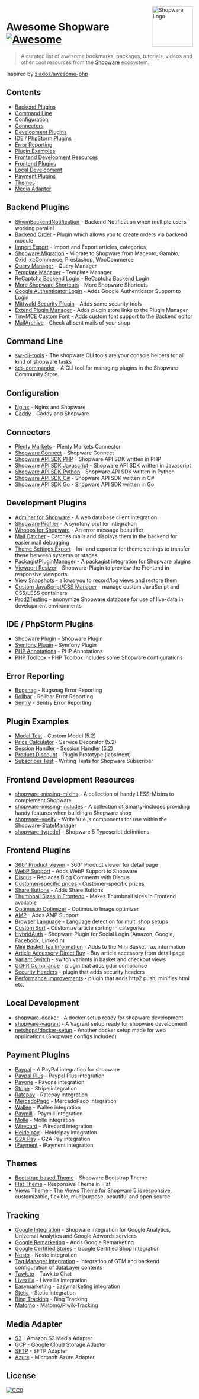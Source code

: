 <img src="https://de.shopware.com/media/unknown/2d/80/8c/shopware_signet_blue.svg" alt="Shopware Logo" title="Shopware" align="right" height="110"/>

# Awesome Shopware [![Awesome](https://awesome.re/badge-flat.svg)](https://awesome.re)

> A curated list of awesome bookmarks, packages, tutorials, videos and other cool resources from the [Shopware](https://github.com/shopware/shopware) ecosystem.

Inspired by [ziadoz/awesome-php](https://github.com/ziadoz/awesome-php)

## Contents

- [Backend Plugins](#backend-plugins)
- [Command Line](#command-line)
- [Configuration](#configuration)
- [Connectors](#connectors)
- [Development Plugins](#development-plugins)
- [IDE / PhpStorm Plugins](#ide--phpstorm-plugins)
- [Error Reporting](#error-reporting)
- [Plugin Examples](#plugin-examples)
- [Frontend Development Resources](#frontend-development-resources)
- [Frontend Plugins](#frontend-plugins)
- [Local Development](#local-development)
- [Payment Plugins](#payment-plugins)
- [Themes](#themes)
- [Media Adapter](#media-adapter)

## Backend Plugins
* [ShyimBackendNotification](https://github.com/shyim/ShyimBackendNotification) - Backend Notification when multiple users working parallel
* [Backend Order](https://github.com/shopwareLabs/SwagBackendOrder) - Plugin which allows you to create orders via backend module
* [Import Export](https://github.com/shopwareLabs/SwagImportExport) - Import and Export articles, categories
* [Shopware Migration](https://github.com/shopwareLabs/SwagMigration) - Migrate to Shopware from Magento, Gambio, Oxid, xt:Commerce, Prestashop, WooCommerce
* [Query Manager](https://github.com/webmatch/WbmQueryManager) - Query Manager	
* [Template Manager](https://github.com/webmatch/WbmTemplateManager) - Template Manager
* [ReCaptcha Backend Login](https://github.com/KSK-Agentur/HeptacomBackendCaptcha) - ReCaptcha Backend Login
* [More Shopware Shortcuts](https://github.com/uehler/shopware-shortcuts) - More Shopware Shortcuts
* [Google Authenticator Login](https://github.com/shyim/shopware-google-auth) - Adds Google Authenticator Support to Login
* [Mittwald Security Plugin](https://github.com/mittwald/shopware-security-tools) - Adds some security tools
* [Extend Plugin Manager](https://github.com/tinect/tinectExtendPluginManager) - Adds plugin store links to the Plugin Manager
* [TinyMCE Custom Font](https://github.com/shopwareLabs/SwagTinyMceCustomFont) - Adds custom font support to the Backend editor
* [MailArchive](https://github.com/tinect/TinectMailArchive) - Check all sent mails of your shop

## Command Line
* [sw-cli-tools](https://github.com/shopwareLabs/sw-cli-tools) - The shopware CLI tools are your console helpers for all kind of shopware tasks
* [scs-commander](https://github.com/VIISON/scs-commander) - A CLI tool for managing plugins in the Shopware Community Store.

## Configuration
* [Nginx](https://github.com/bcremer/shopware-with-nginx) - Nginx and Shopware
* [Caddy](https://github.com/janbuecker/shopware-with-caddy) - Caddy and Shopware

## Connectors
* [Plenty Markets](https://github.com/plentymarkets/plentymarkets-shopware-connector) - Plenty Markets Connector
* [Shopware Connect](https://github.com/shopware/SwagConnect) - Shopware Connect
* [Shopware API SDK PHP](https://github.com/LeadCommerceDE/shopware-sdk) - Shopware API SDK written in PHP
* [Shopware API SDK Javascript](https://github.com/apertureless/shopware-api-client) - Shopware API SDK written in Javascript
* [Shopware API SDK Python](https://github.com/micronax/python-shopware-rest-client) - Shopware API SDK written in Python
* [Shopware API SDK C#](https://github.com/shopdoktor/shopware-csharp-api-connector) - Shopware API SDK written in C#
* [Shopware API SDK Go](https://github.com/philipgatzka/swclient) - Shopware API SDK written in Go

## Development Plugins
* [Adminer for Shopware](https://github.com/FriendsOfShopware/FroshAdminer) - A web database client integration
* [Shopware Profiler](https://github.com/FriendsOfShopware/FroshProfiler) - A symfony profiler integration
* [Whoops for Shopware](https://github.com/shyim/whoops-for-shopware) - An error message beautifier
* [Mail Catcher](https://github.com/FriendsOfShopware/FroshMailCatcher) - Catches mails and displays them in the backend for easier mail debugging
* [Theme Settings Export](https://github.com/simkli/SimklThemeSettingExport) - Im- and exporter for theme settings to transfer these between systems or stages
* [PackagistPluginManager](https://github.com/shyim/ShyimPluginManager) - A packagist integration for Shopware plugins
* [Viewport Resizer](https://github.com/webmatch/WbmViewportResizer) - Shopware-Plugin to preview the Frontend in responsive viewports
* [View Snapshots](https://github.com/FriendsOfShopware/FroshViewSnapshots) - allows you to record/log views and restore them
* [Custom JavaScript/CSS Manager](https://github.com/dneustadt/DneCustomJsCss) - manage custom JavaScript and CSS/LESS containers
* [Prod2Testing](https://github.com/mschop/shopware-prod2testing) - anonymize Shopware database for use of live-data in development environments

## IDE / PhpStorm Plugins
* [Shopware Plugin](https://github.com/Haehnchen/idea-php-shopware-plugin) - Shopware Plugin
* [Symfony Plugin](https://github.com/Haehnchen/idea-php-symfony2-plugin) - Symfony Plugin
* [PHP Annotations](https://github.com/Haehnchen/idea-php-annotation-plugin) - PHP Annotations
* [PHP Toolbox](https://github.com/Haehnchen/idea-php-toolbox) - PHP Toolbox includes some Shopware configurations

## Error Reporting
* [Bugsnag](https://github.com/shopware-blog/shopware-bugsnag) - Bugsnag Error Reporting
* [Rollbar](https://github.com/shyim/ShyimRollbar) - Rollbar Error Reporting
* [Sentry](https://github.com/1drop/shopware-sentry) - Sentry Error Reporting 

## Plugin Examples
* [Model Test](https://github.com/bcremer/SwagModelTest) - Custom Model (5.2)
* [Price Calculator](https://github.com/synonymous1984/SynonymousPriceCalculator) - Service Decorator (5.2)
* [Session Handler](https://github.com/bcremer/SwagSessionHandler) - Session Handler (5.2)
* [Product Discount](https://github.com/shopwareLabs/SwagProductDiscount) - Plugin Prototype (labs/next)
* [Subscriber Test](https://github.com/rofthedeep/SubscriberTest) - Writing Tests for Shopware Subscriber

## Frontend Development Resources
* [shopware-missing-mixins](https://github.com/screeny05/shopware-missing-mixins) - A collection of handy LESS-Mixins to complement Shopware
* [shopware-missing-includes](https://github.com/screeny05/shopware-missing-includes) - A collection of Smarty-includes providing handy features when building a Shopware shop
* [shopware-vueify](https://github.com/screeny05/shopware-vueify) - Write Vue.js components for use within the Shopware-StateManager
* [shopware-typedef](https://github.com/screeny05/shopware-typedef) - Shopware 5 Typescript definitions

## Frontend Plugins
* [360° Product viewer](https://github.com/shopwareLabs/SwagThreeSixtyViewer) - 360° Product viewer for detail page
* [WebP Support](https://github.com/shyim/ShyimWebP) - Adds WebP Support to Shopware
* [Disqus](https://github.com/shyim/ShyimDisqus) - Replaces Blog Comments with Disqus
* [Customer-specific prices](https://github.com/shopwareLabs/SwagUserPrice) - Customer-specific prices
* [Share Buttons](https://github.com/KSK-Agentur/HeptacomAdvancedShare) - Adds Share Buttons
* [Thumbnail Sizes in Frontend](https://github.com/shyim/ShyimThumbnailSize) - Makes Thumbnail sizes in Frontend available
* [Optimus.io Optimizer](https://github.com/tinect/TinectOptimusOptimizer) - Optimus.io Image optimizer
* [AMP](https://github.com/KSK-Agentur/HeptacomAmp) - Adds AMP Support
* [Browser Language](https://github.com/shopwareLabs/SwagBrowserLanguage) - Language detection for multi shop setups
* [Custom Sort](https://github.com/shopwareLabs/SwagCustomSort) - Customize article sorting in categories
* [HybridAuth](https://github.com/portrino/shopware-hybrid-auth) - Shopware Plugin for Social Login (Amazon, Google, Facebook, LinkedIn)
* [Mini Basket Tax Information](https://github.com/marcmanusch/PaulMiniBasketFix) - Adds to the Mini Basket Tax information
* [Article Accessory Direct Buy](https://github.com/aquatuning/atsd-article-accessory-direct-buy) - Buy article accessory from detail page 
* [Variant Switch](https://github.com/FriendsOfShopware/FroshVariantSwitch) - switch variants in basket and checkout views
* [GDPR Compliance](https://github.com/mnaczenski/MNAddDSVGO) - plugin that adds gdpr compliance
* [Security Headers](https://github.com/kielcoding/KielCodingSecurityHeaders) - plugin that adds security headers
* [Performance Improvements](https://github.com/FriendsOfShopware/FroshPerformance) - plugin that adds http2 push, minifies html etc.

## Local Development
* [shopware-docker](https://github.com/shopwareLabs/shopware-docker) - A docker setup ready for shopware development
* [shopware-vagrant](https://github.com/shopwareLabs/shopware-vagrant) - A Vagrant setup ready for shopware development
* [netshops/docker-setup](https://github.com/Netshops-Commerce-GmbH/docker-setup) - Another docker setup made for web applications (Shopware configs included)

## Payment Plugins
* [Paypal](https://github.com/shopwareLabs/SwagPaymentPaypal) - A PayPal integration for shopware
* [Paypal Plus](https://github.com/shopwareLabs/SwagPaymentPaypalPlus) - Paypal Plus integration
* [Payone](https://github.com/PAYONE-GmbH/shopware-5) - Payone integration
* [Stripe](https://github.com/VIISON/ShopwareStripePayment) - Stripe integration
* [Ratepay](https://github.com/ratepay/shopware5-module) - Ratepay integration
* [MercadoPago](https://github.com/pthreat/StangeMercadoPago) - MercadoPago integration
* [Wallee](https://github.com/wallee-payment/shopware) - Wallee integration
* [Paymill](https://github.com/paymill/paymill-shopware) - Paymill integration
* [Molle](https://github.com/mollie/Shopware) - Molle integration
* [Wirecard](https://github.com/wirecard/shopware-wcs) - Wirecard integration
* [Heidelpay](https://github.com/heidelpay-sp/ShopwareStandardModul) - Heidelpay integration
* [G2A Pay](https://github.com/g2a-official/g2a-pay-shopware) - G2A Pay integration
* [iPayment](https://github.com/shopwareLabs/SwagPaymentIpayment) - iPayment integration

## Themes
* [Bootstrap based Theme](https://github.com/conexco/shopware-bootstrap-theme) - Shopware Bootstrap Theme
* [Flat Theme](https://github.com/8mylezOrganization/shopware-8mzFlatResponsiveTheme) - Responsive Theme in Flat
* [Views Theme](https://github.com/Blur-Creative/theme-views) - The Views Theme for Shopware 5 is responsive, customizable, flexible, multipurpose, beautiful and open source

## Tracking
* [Google Integration](https://github.com/shopwareLabs/SwagGoogle) - Shopware integration for Google Analytics, Universal Analytics and Google Adwords services
* [Google Remarketing](https://github.com/arvatis/GoogleRemarketing) - Adds Google Remarketing
* [Google Certified Stores](https://github.com/arvatis/GoogleCertifiedStores) - Google Certified Shop Integration
* [Nosto](https://github.com/Nosto/nosto-shopware) - Nosto integration
* [Tag Manager Integration](https://github.com/webmatch/WbmTagManager) - integration of GTM and backend configuration of dataLayer contents
* [Tawk.to](https://github.com/shyim/ShopwareTawkTo) - Tawk.to Chat
* [Livezilla](https://github.com/marcmanusch/PaulLiveZillaKnowledgeBase) - Livezilla Integration
* [Easymarketing](https://github.com/EASYMARKETING/shopware) - Easymarketing integration
* [Stetic](https://github.com/stetic/stetic-shopware) - Stetic integration
* [Bing Tracking](https://github.com/marcmanusch/PaulBingTracking) - Bing Tracking
* [Matomo](https://github.com/tinect/TinectMatomo) - Matomo/Piwik-Tracking

## Media Adapter
* [S3](https://github.com/shopwareLabs/SwagMediaS3) - Amazon S3 Media Adapter
* [GCP](https://github.com/shopwareLabs/SwagMediaGCP) - Google Cloud Storage Adapter
* [SFTP](https://github.com/shopwareLabs/SwagMediaSftp) - SFTP Adapter
* [Azure](https://github.com/shopwareLabs/SwagMediaAzure) - Microsoft Azure Adapter


## License

[![CC0](http://mirrors.creativecommons.org/presskit/buttons/88x31/svg/cc-zero.svg)](https://creativecommons.org/publicdomain/zero/1.0/)
